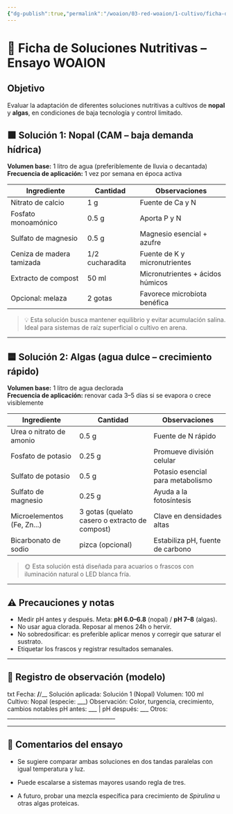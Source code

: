 ```yaml
---
{"dg-publish":true,"permalink":"/woaion/03-red-woaion/1-cultivo/ficha-de-soluciones-nutritivas/","tags":["solucionesnutritivas","cultivo"],"noteIcon":""}
---
```



# 🌿 Ficha de Soluciones Nutritivas – Ensayo WOAION

## Objetivo
Evaluar la adaptación de diferentes soluciones nutritivas a cultivos de **nopal** y **algas**, en condiciones de baja tecnología y control limitado.

## 🟩 Solución 1: Nopal (CAM – baja demanda hídrica)

**Volumen base:** 1 litro de agua (preferiblemente de lluvia o decantada)  
**Frecuencia de aplicación:** 1 vez por semana en época activa

| Ingrediente              | Cantidad         | Observaciones                         |
|--------------------------|------------------|---------------------------------------|
| Nitrato de calcio        | 1 g              | Fuente de Ca y N                      |
| Fosfato monoamónico      | 0.5 g            | Aporta P y N                          |
| Sulfato de magnesio      | 0.5 g            | Magnesio esencial + azufre           |
| Ceniza de madera tamizada| 1/2 cucharadita  | Fuente de K y micronutrientes        |
| Extracto de compost      | 50 ml            | Micronutrientes + ácidos húmicos     |
| Opcional: melaza         | 2 gotas          | Favorece microbiota benéfica         |

> 💡 Esta solución busca mantener equilibrio y evitar acumulación salina. Ideal para sistemas de raíz superficial o cultivo en arena.

---

## 🟦 Solución 2: Algas (agua dulce – crecimiento rápido)

**Volumen base:** 1 litro de agua declorada  
**Frecuencia de aplicación:** renovar cada 3–5 días si se evapora o crece visiblemente

| Ingrediente              | Cantidad         | Observaciones                         |
|--------------------------|------------------|---------------------------------------|
| Urea o nitrato de amonio | 0.5 g            | Fuente de N rápido                    |
| Fosfato de potasio       | 0.25 g           | Promueve división celular             |
| Sulfato de potasio       | 0.5 g            | Potasio esencial para metabolismo     |
| Sulfato de magnesio      | 0.25 g           | Ayuda a la fotosíntesis               |
| Microelementos (Fe, Zn...)| 3 gotas (quelato casero o extracto de compost) | Clave en densidades altas            |
| Bicarbonato de sodio     | pizca (opcional) | Estabiliza pH, fuente de carbono      |

> 🌞 Esta solución está diseñada para acuarios o frascos con iluminación natural o LED blanca fría.

---

## ⚠️ Precauciones y notas
- Medir pH antes y después. Meta: **pH 6.0–6.8** (nopal) / **pH 7–8** (algas).
- No usar agua clorada. Reposar al menos 24h o hervir.
- No sobredosificar: es preferible aplicar menos y corregir que saturar el sustrato.
- Etiquetar los frascos y registrar resultados semanales.

---

## 🧪 Registro de observación (modelo)

txt
Fecha: __/__/__
Solución aplicada: Solución 1 (Nopal)
Volumen: 100 ml
Cultivo: Nopal (especie: ___)
Observación: Color, turgencia, crecimiento, cambios notables
pH antes: ___ | pH después: ___
Otros: _______________________________________

---

## 🧠 Comentarios del ensayo

- Se sugiere comparar ambas soluciones en dos tandas paralelas con igual temperatura y luz.
    
- Puede escalarse a sistemas mayores usando regla de tres.
    
- A futuro, probar una mezcla específica para crecimiento de _Spirulina_ u otras algas proteicas.
    

